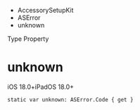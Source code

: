 

- AccessorySetupKit
- ASError
-  unknown 

Type Property

# unknown

iOS 18.0+iPadOS 18.0+

``` source
static var unknown: ASError.Code { get }
```

